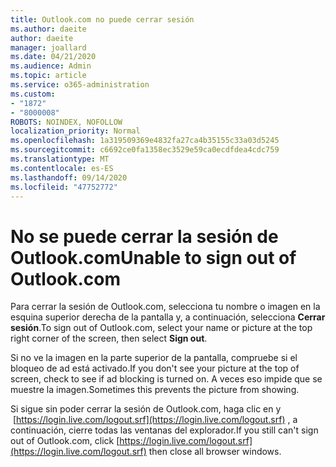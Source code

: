 ```yaml
---
title: Outlook.com no puede cerrar sesión
ms.author: daeite
author: daeite
manager: joallard
ms.date: 04/21/2020
ms.audience: Admin
ms.topic: article
ms.service: o365-administration
ms.custom:
- "1872"
- "8000008"
ROBOTS: NOINDEX, NOFOLLOW
localization_priority: Normal
ms.openlocfilehash: 1a319509369e4832fa27ca4b35155c33a03d5245
ms.sourcegitcommit: c6692ce0fa1358ec3529e59ca0ecdfdea4cdc759
ms.translationtype: MT
ms.contentlocale: es-ES
ms.lasthandoff: 09/14/2020
ms.locfileid: "47752772"
---
```

# <a name="unable-to-sign-out-of-outlookcom"></a><span data-ttu-id="0fe7e-102">No se puede cerrar la sesión de Outlook.com</span><span class="sxs-lookup"><span data-stu-id="0fe7e-102">Unable to sign out of Outlook.com</span></span>

<span data-ttu-id="0fe7e-103">Para cerrar la sesión de Outlook.com, selecciona tu nombre o imagen en la esquina superior derecha de la pantalla y, a continuación, selecciona **Cerrar sesión**.</span><span class="sxs-lookup"><span data-stu-id="0fe7e-103">To sign out of Outlook.com, select your name or picture at the top right corner of the screen, then select **Sign out**.</span></span>

<span data-ttu-id="0fe7e-104">Si no ve la imagen en la parte superior de la pantalla, compruebe si el bloqueo de ad está activado.</span><span class="sxs-lookup"><span data-stu-id="0fe7e-104">If you don't see your picture at the top of screen, check to see if ad blocking is turned on.</span></span> <span data-ttu-id="0fe7e-105">A veces eso impide que se muestre la imagen.</span><span class="sxs-lookup"><span data-stu-id="0fe7e-105">Sometimes this prevents the picture from showing.</span></span>

<span data-ttu-id="0fe7e-106">Si sigue sin poder cerrar la sesión de Outlook.com, haga clic en y  [https://login.live.com/logout.srf](https://login.live.com/logout.srf) , a continuación, cierre todas las ventanas del explorador.</span><span class="sxs-lookup"><span data-stu-id="0fe7e-106">If you still can't sign out of Outlook.com, click [https://login.live.com/logout.srf](https://login.live.com/logout.srf) then close all browser windows.</span></span>